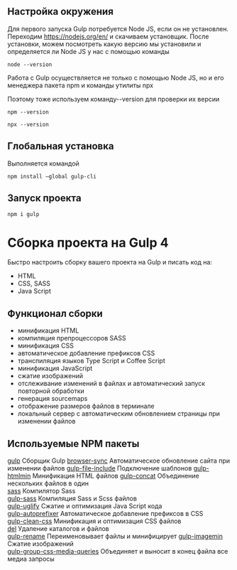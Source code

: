 ## Настройка окружения 
Для первого запуска Gulp потребуется Node JS, если он не установлен. Переходим https://nodejs.org/en/ и скачиваем установщик.
После установки, можем посмотреть какую  версию  мы установили и определяется ли  Node JS у нас с помощью команды
```
node --version  
```
Работа  с Gulp осуществляется не только  с помощью Node JS, но и его менеджера пакета npm  и  команды утилиты npx

Поэтому тоже  используем команду--version  для проверки их версии
```
npm --version 
```
```
npx --version
```
## Глобальная установка
Выполняется командой 
```
npm install –global gulp-cli
```



## Запуск проекта

```
npm i gulp
```

# Сборка проекта на Gulp 4
Быстро настроить сборку вашего проекта на Gulp и писать код на:
- HTML
- CSS, SASS
- Java Script

## Функционал сборки
- минификация HTML
- компиляция препроцессоров SASS
- минификация CSS
- автоматическое добавление префиксов CSS
- транспиляция языков Type Script и Coffee Script
- минификация JavaScript
- сжатие изображений
- отслеживание изменений в файлах и автоматический запуск повторной обработки
- генерация sourcemaps
- отображение размеров файлов в терминале
- локальный сервер с автоматическим обновлением страницы при изменении файлов

## Используемые NPM пакеты
[gulp](https://www.npmjs.com/package/gulp) Сборщик Gulp 
[browser-sync](https://browsersync.io/docs/gulp) Автоматическое обновление сайта при изменении файлов
[gulp-file-include](https://browsersync.io/docs/gulp) Подключение шаблонов
[gulp-htmlmin](https://www.npmjs.com/package/gulp-htmlmin) Минификация HTML файлов
[gulp-concat](https://www.npmjs.com/package/gulp-concat) Объединение нескольких файлов в один        
[sass](https://www.npmjs.com/package/sass) Компилятор Sass  
[gulp-sass](https://www.npmjs.com/package/gulp-sass) Компиляция Sass и Scss файлов  
[gulp-uglify](https://www.npmjs.com/package/gulp-uglify) Сжатие и оптимизация Java Script кода  
[gulp-autoprefixer](https://www.npmjs.com/package/gulp-autoprefixer) Автоматическое добавление префиксов в CSS   
[gulp-clean-css](https://www.npmjs.com/package/gulp-clean-css) Минификация и оптимизация CSS файлов   
[del](https://www.npmjs.com/package/del) Удаление каталогов и файлов  
[gulp-rename](https://www.npmjs.com/package/gulp-rename) Переименовывает файлы и минифицирует
[gulp-imagemin](https://www.npmjs.com/package/gulp-imagemin) Сжатие изображений   
[gulp-group-css-media-queries](https://www.npmjs.com/package/gulp-imagemin) Объединяет и выносит  в конец файла все медиа запросы 

